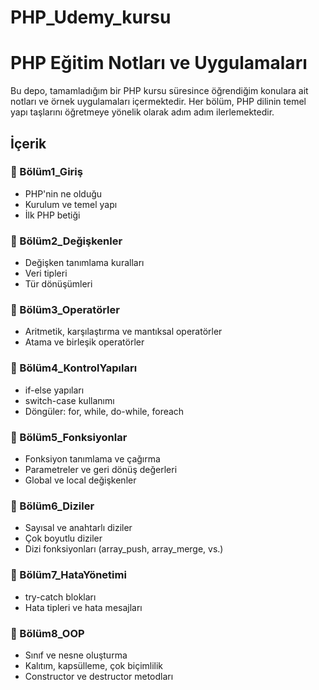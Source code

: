 # PHP_Udemy_kursu
# PHP Eğitim Notları ve Uygulamaları

Bu depo, tamamladığım bir PHP kursu süresince öğrendiğim konulara ait notları ve örnek uygulamaları içermektedir. Her bölüm, PHP dilinin temel yapı taşlarını öğretmeye yönelik olarak adım adım ilerlemektedir.

## İçerik

### 📁 Bölüm1_Giriş
- PHP'nin ne olduğu
- Kurulum ve temel yapı
- İlk PHP betiği

### 📁 Bölüm2_Değişkenler
- Değişken tanımlama kuralları
- Veri tipleri
- Tür dönüşümleri

### 📁 Bölüm3_Operatörler
- Aritmetik, karşılaştırma ve mantıksal operatörler
- Atama ve birleşik operatörler

### 📁 Bölüm4_KontrolYapıları
- if-else yapıları
- switch-case kullanımı
- Döngüler: for, while, do-while, foreach

### 📁 Bölüm5_Fonksiyonlar
- Fonksiyon tanımlama ve çağırma
- Parametreler ve geri dönüş değerleri
- Global ve local değişkenler

### 📁 Bölüm6_Diziler
- Sayısal ve anahtarlı diziler
- Çok boyutlu diziler
- Dizi fonksiyonları (array_push, array_merge, vs.)

### 📁 Bölüm7_HataYönetimi
- try-catch blokları
- Hata tipleri ve hata mesajları

### 📁 Bölüm8_OOP
- Sınıf ve nesne oluşturma
- Kalıtım, kapsülleme, çok biçimlilik
- Constructor ve destructor metodları
